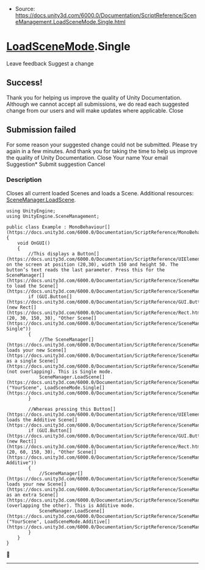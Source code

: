 * Source: https://docs.unity3d.com/6000.0/Documentation/ScriptReference/SceneManagement.LoadSceneMode.Single.html

#  [LoadSceneMode](https://docs.unity3d.com/6000.0/Documentation/ScriptReference/SceneManagement.LoadSceneMode.html).Single
Leave feedback
Suggest a change
## Success!
Thank you for helping us improve the quality of Unity Documentation. Although we cannot accept all submissions, we do read each suggested change from our users and will make updates where applicable.
Close
## Submission failed
For some reason your suggested change could not be submitted. Please <a>try again</a> in a few minutes. And thank you for taking the time to help us improve the quality of Unity Documentation.
Close
Your name Your email Suggestion* Submit suggestion
Cancel
### Description
Closes all current loaded Scenes and loads a Scene.
Additional resources: [SceneManager.LoadScene](https://docs.unity3d.com/6000.0/Documentation/ScriptReference/SceneManagement.SceneManager.LoadScene.html).
```
using UnityEngine;
using UnityEngine.SceneManagement;  
  
public class Example : MonoBehaviour[](https://docs.unity3d.com/6000.0/Documentation/ScriptReference/MonoBehaviour.html)
{
    void OnGUI()
    {
        //This displays a Button[](https://docs.unity3d.com/6000.0/Documentation/ScriptReference/UIElements.Button.html) on the screen at position (20,30), width 150 and height 50. The button’s text reads the last parameter. Press this for the SceneManager[](https://docs.unity3d.com/6000.0/Documentation/ScriptReference/SceneManagement.SceneManager.html) to load the Scene[](https://docs.unity3d.com/6000.0/Documentation/ScriptReference/SceneManagement.Scene.html).
        if (GUI.Button[](https://docs.unity3d.com/6000.0/Documentation/ScriptReference/GUI.Button.html)(new Rect[](https://docs.unity3d.com/6000.0/Documentation/ScriptReference/Rect.html)(20, 30, 150, 30), "Other Scene[](https://docs.unity3d.com/6000.0/Documentation/ScriptReference/SceneManagement.Scene.html) Single"))
        {
            //The SceneManager[](https://docs.unity3d.com/6000.0/Documentation/ScriptReference/SceneManagement.SceneManager.html) loads your new Scene[](https://docs.unity3d.com/6000.0/Documentation/ScriptReference/SceneManagement.Scene.html) as a single Scene[](https://docs.unity3d.com/6000.0/Documentation/ScriptReference/SceneManagement.Scene.html) (not overlapping). This is Single mode.
            SceneManager.LoadScene[](https://docs.unity3d.com/6000.0/Documentation/ScriptReference/SceneManagement.SceneManager.LoadScene.html)("YourScene", LoadSceneMode.Single[](https://docs.unity3d.com/6000.0/Documentation/ScriptReference/SceneManagement.LoadSceneMode.Single.html));
        }  
  
        //Whereas pressing this Button[](https://docs.unity3d.com/6000.0/Documentation/ScriptReference/UIElements.Button.html) loads the Additive Scene[](https://docs.unity3d.com/6000.0/Documentation/ScriptReference/SceneManagement.Scene.html).
        if (GUI.Button[](https://docs.unity3d.com/6000.0/Documentation/ScriptReference/GUI.Button.html)(new Rect[](https://docs.unity3d.com/6000.0/Documentation/ScriptReference/Rect.html)(20, 60, 150, 30), "Other Scene[](https://docs.unity3d.com/6000.0/Documentation/ScriptReference/SceneManagement.Scene.html) Additive"))
        {
            //SceneManager[](https://docs.unity3d.com/6000.0/Documentation/ScriptReference/SceneManagement.SceneManager.html) loads your new Scene[](https://docs.unity3d.com/6000.0/Documentation/ScriptReference/SceneManagement.Scene.html) as an extra Scene[](https://docs.unity3d.com/6000.0/Documentation/ScriptReference/SceneManagement.Scene.html) (overlapping the other). This is Additive mode.
            SceneManager.LoadScene[](https://docs.unity3d.com/6000.0/Documentation/ScriptReference/SceneManagement.SceneManager.LoadScene.html)("YourScene", LoadSceneMode.Additive[](https://docs.unity3d.com/6000.0/Documentation/ScriptReference/SceneManagement.LoadSceneMode.Additive.html));
        }
    }
}

```

* * *
